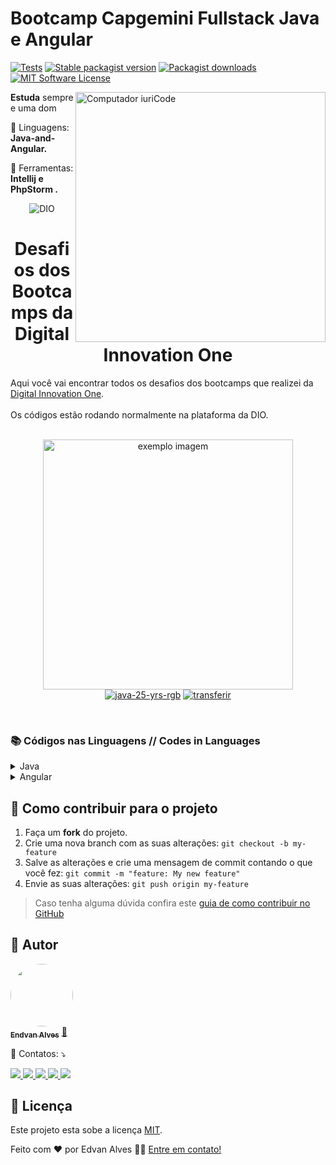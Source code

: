 # Bootcamp Capgemini Fullstack Java e Angular
[![Tests](https://img.shields.io/github/workflow/status/artkonekt/menu/tests/master?style=flat-square)](https://github.com/artkonekt/menu/actions?query=workflow%3Atests)
[![Stable packagist version](https://img.shields.io/packagist/v/konekt/menu.svg?style=flat-square)](https://packagist.org/packages/konekt/menu)
[![Packagist downloads](https://img.shields.io/packagist/dt/konekt/menu.svg?style=flat-square)](https://packagist.org/packages/konekt/menu)
[![MIT Software License](https://img.shields.io/badge/license-MIT-blue.svg?style=flat-square)](LICENSE.md)

<img src="https://raw.githubusercontent.com/MicaelliMedeiros/micaellimedeiros/master/image/computer-illustration.png" min-width="400px" max-width="400px" width="400px" align="right" alt="Computador iuriCode">

<p align="left"> 
  <strong>Estuda</strong> sempre e uma dom
</p>

<p align="left">
  🦄 Linguagens: <strong>Java-and-Angular.</strong>
</p>

<p align="left">
  💼 Ferramentas: <strong>Intellij e PhpStorm .</strong>
</p>

<!--Banner session-->
<p align="center">
  <img src="https://hermes.digitalinnovation.one/assets/logos/dio-white.png" alt="DIO" tittle="Digital Innovation One">
</p>
<!--About session-->
<h1 align="center">Desafios dos Bootcamps da Digital Innovation One</h1>
<p>Aqui você vai encontrar todos os desafios dos bootcamps que realizei da <a rel="noopener noreferrer" href="https://digitalinnovation.one/">Digital Innovation One</a>.<br><br>
Os códigos estão rodando normalmente na plataforma da DIO.
<br><br></p>
<!-- Ícones das linguagens -->
<p align="center">
  
 
<p align="center">
<img src="https://hermes.digitalinnovation.one/tracks/13ede768-dcb7-46a3-9117-d96779b99ec7.png" min-width="400px" max-width="400px" width="400px" alt="exemplo imagem"><br>
<a href="https://www.java.com/pt-BR/" target="_blank"><img src="https://i.postimg.cc/DwrJHWMT/java-25-yrs-rgb.png" alt="java-25-yrs-rgb"/></a>
<a href="https://angular.io/" target="_blank"><img src="https://i.postimg.cc/VkQ0K94g/transferir.png" alt="transferir"/></a>

</p><br>

<h3>📚 Códigos nas Linguagens // Codes in Languages </h3>
<!-- Java -->
<details>
  <summary><span>Java</span></summary>
  <div>
    <h4>Introdução a Programação com Java(Básico)</h4>
    <a href="https://github.com/Endervan/Capgemini-Fullstack-Java-and-Angular/blob/master/src/desafios/dio/resolvidos/endervan/MultiplicacaoSimples.java">Multiplicação Simples</a><br/>
    <a href="https://github.com/Endervan/Capgemini-Fullstack-Java-and-Angular/blob/master/src/desafios/dio/resolvidos/endervan/Soma.java">Soma Simples</a><br/>
    <a href="https://github.com/Endervan/Capgemini-Fullstack-Java-and-Angular/blob/master/src/desafios/dio/resolvidos/endervan/MediaGeral.java">Média </a><br/>
  </div>
  <div>
    <h4>Desafios numéricos em Java(Intermediario)</h4>
    <a href="https://github.com/Endervan/Capgemini-Fullstack-Java-and-Angular/blob/master/src/desafios/dio/resolvidos/endervan/Divisores.java">Divisores I</a><br/>
    <a href="https://github.com/Endervan/Capgemini-Fullstack-Java-and-Angular/blob/master/src/desafios/dio/resolvidos/endervan/FatorialMaisSomaTotal.java">Fatorial Simples</a><br/>
  </div>
</details>

<!-- Angular -->
<details>
  <summary><span>Angular</span></summary>
  <div>
    <h4>Em breve...</h4>
    <!--<a href="https://github.com/Endervan/Capgemini-Fullstack-Java-and-Angular/blob/master/src/desafios/dio/resolvidos/endervan/MultiplicacaoSimples.java">Multiplicação Simples</a><br/> -->
   
  </div>
</details>


## 💪 Como contribuir para o projeto

1. Faça um **fork** do projeto.
2. Crie uma nova branch com as suas alterações: `git checkout -b my-feature`
3. Salve as alterações e crie uma mensagem de commit contando o que você fez: `git commit -m "feature: My new feature"`
4. Envie as suas alterações: `git push origin my-feature`
> Caso tenha alguma dúvida confira este [guia de como contribuir no GitHub](./CONTRIBUTING.md)

## 🦸 Autor

<a href="https://www.linkedin.com/in/edvan-alves-da-cruz-ximenes-aa9708a3/">
 <img style="border-radius: 50%;" src="https://i.postimg.cc/jqZxJq0X/20210726-164720-1.jpg" width="100px;" alt=""/>
 <br />
 <sub><b>Endvan Alves</b></sub></a> <a href="https://www.linkedin.com/in/edvan-alves-da-cruz-ximenes-aa9708a3/" title="Rocketseat">🚀</a>
 <br />
<p align="left">
  💌 Contatos: ⤵️
</p>

<p align="left">
  <a href="https://mail.google.com/mail/u/0/#inbox" alt="Gmail">
  <img src="https://img.shields.io/badge/-Gmail-FF0000?style=flat-square&labelColor=FF0000&logo=gmail&logoColor=white&link=https://mail.google.com/mail/u/0/#inbox" />
  </a>

  <a href="https://www.linkedin.com/in/edvan-alves-da-cruz-ximenes-aa9708a3/" alt="Linkedin">
  <img src="https://img.shields.io/badge/-Linkedin-0e76a8?style=flat-square&logo=Linkedin&logoColor=white&link=https://www.linkedin.com/in/edvan-alves-da-cruz-ximenes-aa9708a3/" />
  </a>

  <a href="https://api.whatsapp.com/send?phone=5561991411476&text=Ola%2C%20em%20contato%20comigo%20agora%20estarei%20disponivel" alt="WhatsApp">
  <img src="https://img.shields.io/badge/-WhatsApp-25d366?style=flat-square&labelColor=25d366&logo=whatsapp&logoColor=white&link=https://api.whatsapp.com/send?phone=5561991411476&text=Ola%2C%20em%20contato%20comigo%20agora%20estarei%20disponivel"/>
  </a>

  <a href="https://www.facebook.com/profile.php?id=100069892037084" alt="Facebook">
  <img src="https://img.shields.io/badge/-Facebook-3b5998?style=flat-square&labelColor=3b5998&logo=facebook&logoColor=white&link=https://www.facebook.com/profile.php?id=100069892037084"/>
  </a>

  <a href="https://www.instagram.com/ender.ac/" alt="Instagram">
  <img src="https://img.shields.io/badge/-Instagram-DF0174?style=flat-square&labelColor=DF0174&logo=instagram&logoColor=white&link=https://www.instagram.com/ender.ac/"/>
  </a>
</p>  

## 📝 Licença

Este projeto esta sobe a licença [MIT](./LICENSE).

Feito com ❤️ por Edvan Alves 👋🏽 [Entre em contato!](https://www.linkedin.com/in/edvan-alves-da-cruz-ximenes-aa9708a3/)



